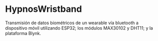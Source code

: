 # HypnosWristband
Transmisión de datos biométricos de un wearable vía bluetooth a dispositivo móvil utilizando ESP32; los módulos MAX30102 y DHT11; y la plataforma Blynk.
